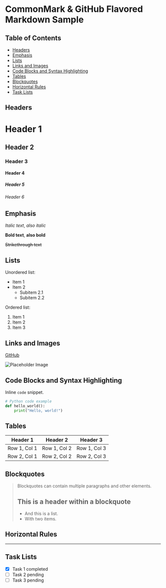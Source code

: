 # CommonMark & GitHub Flavored Markdown Sample

## Table of Contents

- [Headers](#headers)
- [Emphasis](#emphasis)
- [Lists](#lists)
- [Links and Images](#links-and-images)
- [Code Blocks and Syntax Highlighting](#code-blocks-and-syntax-highlighting)
- [Tables](#tables)
- [Blockquotes](#blockquotes)
- [Horizontal Rules](#horizontal-rules)
- [Task Lists](#task-lists)

## Headers

# Header 1
## Header 2
### Header 3
#### Header 4
##### Header 5
###### Header 6

## Emphasis

*Italic text*, _also italic_

**Bold text**, __also bold__

~~Strikethrough text~~

## Lists

Unordered list:

- Item 1
- Item 2
  - Subitem 2.1
  - Subitem 2.2

Ordered list:

1. Item 1
2. Item 2
3. Item 3

## Links and Images

[GitHub](https://github.com)

![Placeholder Image](https://via.placeholder.com/150)

## Code Blocks and Syntax Highlighting

Inline `code` snippet.

```python
# Python code example
def hello_world():
    print("Hello, world!")
```

## Tables

| Header 1 | Header 2 | Header 3 |
|----------|----------|----------|
| Row 1, Col 1 | Row 1, Col 2 | Row 1, Col 3 |
| Row 2, Col 1 | Row 2, Col 2 | Row 2, Col 3 |

## Blockquotes

> Blockquotes can contain multiple paragraphs and other elements.
>
> ## This is a header within a blockquote
>
> - And this is a list.
> - With two items.

## Horizontal Rules

---

## Task Lists

- [x] Task 1 completed
- [ ] Task 2 pending
- [ ] Task 3 pending
